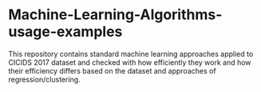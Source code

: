 # Machine-Learning-Algorithms-usage-examples
This repository contains standard machine learning approaches applied to CICIDS 2017 dataset and checked with how efficiently they work and how their efficiency differs based on the dataset and approaches of regression/clustering. 
